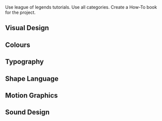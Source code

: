 Use league of legends tutorials. Use all categories. Create a How-To book for the project.



## Visual Design



## Colours


## Typography




## Shape Language




## Motion Graphics




## Sound Design